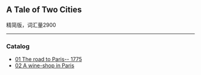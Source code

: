 ## A Tale of Two Cities

精简版，词汇量2900

---

### Catalog

- [01 The road to Paris-- 1775](./01_The-Road-to-Paris--1775.md)
- [02 A wine-shop in Paris](./02_A-wine-shop-in-Paris.md)